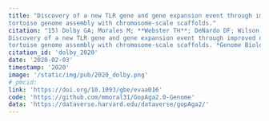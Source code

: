 ```yaml
---
title: "Discovery of a new TLR gene and gene expansion event through improved desert
tortoise genome assembly with chromosome-scale scaffolds."
citation: "15) Dolby GA; Morales M; **Webster TH**; DeNardo DF; Wilson MA; Kusumi K. 2020.
Discovery of a new TLR gene and gene expansion event through improved desert
tortoise genome assembly with chromosome-scale scaffolds. *Genome Biology and Evolution* 12: 3917-3925."
citation_id: 'dolby_2020'
date: '2020-02-03'
timestamp: '2020'
image: '/static/img/pub/2020_dolby.png'
# pmcid:
link: 'https://doi.org/10.1093/gbe/evaa016'
code: 'https://github.com/mmoral31/GopAga2.0-Genome'
data: 'https://dataverse.harvard.edu/dataverse/gopAga2/'
---
```

